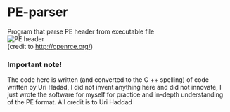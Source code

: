 # PE-parser
Program that parse PE header from executable file  
![PE header](https://mk0resourcesinfm536w.kinstacdn.com/wp-content/uploads/030216_2252_CompleteTou1.png)  
(credit to http://openrce.org/)
### Important note!
The code here is written (and converted to the C ++ spelling) of code written by Uri Hadad, I did not invent anything here and did not innovate, I just wrote the software for myself for practice and in-depth understanding of the PE format.
All credit is to Uri Haddad
